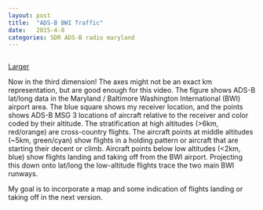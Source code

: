 ```yaml
---
layout: post
title:  "ADS-B BWI Traffic"
date:   2015-4-8
categories: SDR ADS-B radio maryland
---
```


<img class="gfyitem" data-id="KindThreadbareLcont" />

[Larger](http://www.gfycat.com/KindThreadbareLcont)

Now in the third dimension! The axes might not be an exact km representation,
but are good enough for this video. The figure shows ADS-B lat/long data in the
Maryland / Baltimore Washington International (BWI) airport area. The blue square
shows my receiver location, and the points shows ADS-B MSG 3 locations of
aircraft relative to the receiver and color coded by their altitude. The
stratification at high altitudes (>6km, red/orange) are cross-country flights.
The aircraft points at middle altitudes (~5km, green/cyan) show flights in a
holding pattern or aircraft that are starting their decent or climb. Aircraft
points below low altitudes (<2km, blue) show flights landing and taking off
from the BWI airport. Projecting this down onto lat/long the low-altitude
flights trace the two main BWI runways.

My goal is to incorporate a map and some indication of flights landing or
taking off in the next version.



